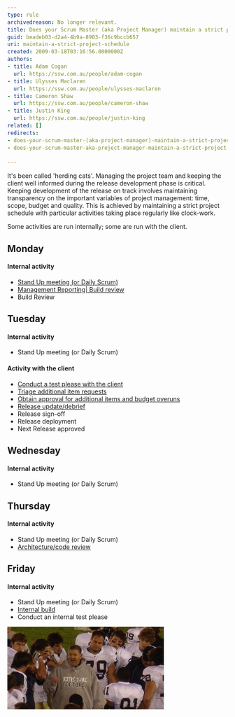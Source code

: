 ```yaml
---
type: rule
archivedreason: No longer relevant.
title: Does your Scrum Master (aka Project Manager) maintain a strict project schedule?
guid: beadeb03-d2a4-4b9a-8903-f36c9bccb657
uri: maintain-a-strict-project-schedule
created: 2009-03-18T03:16:56.0000000Z
authors:
- title: Adam Cogan
  url: https://ssw.com.au/people/adam-cogan
- title: Ulysses Maclaren
  url: https://ssw.com.au/people/ulysses-maclaren
- title: Cameron Shaw
  url: https://ssw.com.au/people/cameron-shaw
- title: Justin King
  url: https://ssw.com.au/people/justin-king
related: []
redirects:
- does-your-scrum-master-(aka-project-manager)-maintain-a-strict-project-schedule
- does-your-scrum-master-aka-project-manager-maintain-a-strict-project-schedule

---
```


It's been called 'herding cats'. Managing the project team and keeping the client well informed during the release development phase is critical. Keeping development of the release on track involves maintaining transparency on the important variables of project management: time, scope, budget and quality. This is achieved by maintaining a strict project schedule with particular activities taking place regularly like clock-work.  

<!--endintro-->

Some activities are run internally; some are run with the client.

## Monday 
#### Internal activity
- [Stand Up meeting (or Daily Scrum)](/methodology-do-you-do-daily-scrums-aka-stand-up-meetings) 
- [Management Reporting| Build review](/management-do-you-enforce-deadlines-have-a-project-release-plan-a-debrief-and-a-mark-10) 
- Build Review

## Tuesday 
#### Internal activity
- Stand Up meeting (or Daily Scrum)

#### Activity with the client 
- [Conduct a test please with the client](/conduct-a-test-please-internally-and-then-with-the-client)
- [Triage additional item requests](/estimating-do-you-know-what-tasks-are-involved-in-addition-to-just-development-work-items)
- [Obtain approval for additional items and budget overuns](/do-you-email-clients-as-soon-as-you-realise-you-will-overrun-your-original-estimate)
- [Release update/debrief](/management-do-you-have-a-release-update-debrief-meeting-on-a-weekly-basis)
- Release sign-off
- Release deployment
- Next Release approved

## Wednesday 
#### Internal activity
- Stand Up meeting (or Daily Scrum)

## Thursday 
#### Internal activity
- Stand Up meeting (or Daily Scrum)
- [Architecture/code review](/rules-to-better-architecture-and-code-review)


## Friday 
#### Internal activity
- Stand Up meeting (or Daily Scrum)
- [Internal build](https://www.ssw.com.au/ssw/Standards/Rules/RulesToBetterSetups.aspx#BuildVersionDay)
- Conduct an internal test please
 
![Figure: Only with a strict project schedule can the manager coach the team to success!](ProjectManagement_Coach.jpg)
